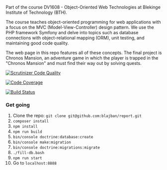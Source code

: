 Part of the course DV1608 - Object-Oriented Web Technologies at Blekinge Institute of Technology (BTH). 

The course teaches object-oriented programming for web applications with a focus on the MVC (Model-View-Controller) design pattern. We use the PHP framework Symfony and delve into topics such as database connections with object-relational mapping (ORM), unit testing, and maintaining good code quality.

The web page in this repo features all of these concepts. The final project is Chronos Mansion, an adventure game in which the player is trapped in the "Chronos Mansion" and must find their way out by solving quests.

[![Scrutinizer Code Quality](https://scrutinizer-ci.com/g/blajban/report/badges/quality-score.png?b=main)](https://scrutinizer-ci.com/g/blajban/report/?branch=main)

[![Code Coverage](https://scrutinizer-ci.com/g/blajban/report/badges/coverage.png?b=main)](https://scrutinizer-ci.com/g/blajban/report/?branch=main)

[![Build Status](https://scrutinizer-ci.com/g/blajban/report/badges/build.png?b=main)](https://scrutinizer-ci.com/g/blajban/report/build-status/main)

### Get going
1. Clone the repo: `git clone git@github.com:blajban/report.git`
2. `composer install`
3. `npm install` 
4. `npm run build`
5. `bin/console doctrine:database:create`
6. `bin/console make:migration`
7. `bin/console doctrine:migrations:migrate`
8. `./fill-db.bash`
9. `npm run start`
10. Go to `localhost:8888`




